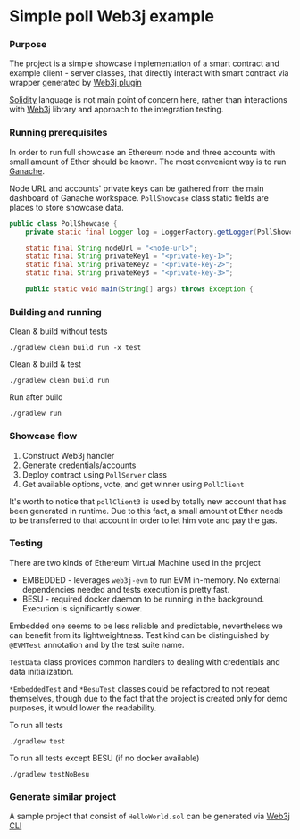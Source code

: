 # Simple poll Web3j example

### Purpose
The project is a simple showcase implementation of a smart contract 
and example client - server classes, that directly interact with smart contract 
via wrapper generated by [Web3j plugin](https://github.com/web3j/web3j-gradle-plugin)

[Solidity](https://docs.soliditylang.org/en/v0.8.2/) language is not main point of concern here,
rather than interactions with [Web3j](http://docs.web3j.io/latest/) library
and approach to the integration testing.

### Running prerequisites
In order to run full showcase an Ethereum node and three accounts
with small amount of Ether should be known.
The most convenient way is to run [Ganache](https://www.trufflesuite.com/docs/ganache/overview).

Node URL and accounts' private keys can be gathered from the main dashboard of Ganache workspace.
`PollShowcase` class static fields are places to store showcase data.

```java
public class PollShowcase {
    private static final Logger log = LoggerFactory.getLogger(PollShowcase.class);

    static final String nodeUrl = "<node-url>";
    static final String privateKey1 = "<private-key-1>";
    static final String privateKey2 = "<private-key-2>";
    static final String privateKey3 = "<private-key-3>";

    public static void main(String[] args) throws Exception {
```
### Building and running

Clean & build without tests
```shell
./gradlew clean build run -x test
```

Clean & build & test
```shell
./gradlew clean build run
```

Run after build
```shell
./gradlew run
```

### Showcase flow
1. Construct Web3j handler
2. Generate credentials/accounts
3. Deploy contract using `PollServer` class
4. Get available options, vote, and get winner using `PollClient`

It's worth to notice that `pollClient3` is used by totally new account
that has been generated in runtime. Due to this fact, a small amount ot Ether
needs to be transferred to that account in order to let him vote and pay the gas.


### Testing
There are two kinds of Ethereum Virtual Machine used in the project
- EMBEDDED - leverages `web3j-evm` to run EVM in-memory.
    No external dependencies needed and tests execution is pretty fast.
- BESU - required docker daemon to be running in the background. Execution is significantly slower.

Embedded one seems to be less reliable and predictable, nevertheless we can benefit from its lightweightness. 
Test kind can be distinguished by `@EVMTest` annotation and by the test suite name.

`TestData` class provides common handlers to dealing with credentials and data initialization.

`*EmbeddedTest` and  `*BesuTest` classes could be refactored to not repeat themselves, though due to the fact that 
the project is created only for demo purposes, it would lower the readability.

To run all tests
```shell
./gradlew test
```
To run all tests except BESU (if no docker available)
```shell
./gradlew testNoBesu
```

### Generate similar project
A sample project that consist of `HelloWorld.sol` can be generated via [Web3j CLI](https://docs.web3j.io/latest/command_line_tools/)
